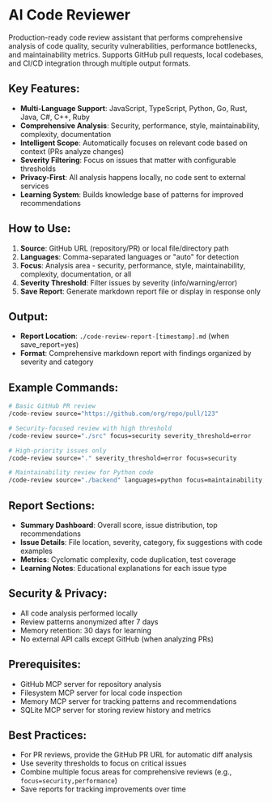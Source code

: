 # AI Code Reviewer

Production-ready code review assistant that performs comprehensive analysis of code quality, security vulnerabilities, performance bottlenecks, and maintainability metrics. Supports GitHub pull requests, local codebases, and CI/CD integration through multiple output formats.

## Key Features:
- **Multi-Language Support**: JavaScript, TypeScript, Python, Go, Rust, Java, C#, C++, Ruby
- **Comprehensive Analysis**: Security, performance, style, maintainability, complexity, documentation
- **Intelligent Scope**: Automatically focuses on relevant code based on context (PRs analyze changes)
- **Severity Filtering**: Focus on issues that matter with configurable thresholds
- **Privacy-First**: All analysis happens locally, no code sent to external services
- **Learning System**: Builds knowledge base of patterns for improved recommendations

## How to Use:
1. **Source**: GitHub URL (repository/PR) or local file/directory path
2. **Languages**: Comma-separated languages or "auto" for detection
3. **Focus**: Analysis area - security, performance, style, maintainability, complexity, documentation, or all
4. **Severity Threshold**: Filter issues by severity (info/warning/error)
5. **Save Report**: Generate markdown report file or display in response only

## Output:
- **Report Location**: `./code-review-report-[timestamp].md` (when save_report=yes)
- **Format**: Comprehensive markdown report with findings organized by severity and category

## Example Commands:
```bash
# Basic GitHub PR review
/code-review source="https://github.com/org/repo/pull/123"

# Security-focused review with high threshold
/code-review source="./src" focus=security severity_threshold=error

# High-priority issues only
/code-review source="." severity_threshold=error focus=security

# Maintainability review for Python code
/code-review source="./backend" languages=python focus=maintainability,complexity
```

## Report Sections:
- **Summary Dashboard**: Overall score, issue distribution, top recommendations
- **Issue Details**: File location, severity, category, fix suggestions with code examples
- **Metrics**: Cyclomatic complexity, code duplication, test coverage
- **Learning Notes**: Educational explanations for each issue type

## Security & Privacy:
- All code analysis performed locally
- Review patterns anonymized after 7 days
- Memory retention: 30 days for learning
- No external API calls except GitHub (when analyzing PRs)

## Prerequisites:
- GitHub MCP server for repository analysis
- Filesystem MCP server for local code inspection
- Memory MCP server for tracking patterns and recommendations
- SQLite MCP server for storing review history and metrics

## Best Practices:
- For PR reviews, provide the GitHub PR URL for automatic diff analysis
- Use severity thresholds to focus on critical issues
- Combine multiple focus areas for comprehensive reviews (e.g., `focus=security,performance`)
- Save reports for tracking improvements over time
